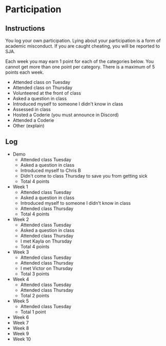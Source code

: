 Participation
=============

## Instructions ##

You log your own participation. Lying about your participation is a form of
academic misconduct. If you are caught cheating, you will be reported to SJA.

Each week you may earn 1 point for each of the categories below. You cannot get
more than one point per category. There is a maximum of 5 points each week.

+ Attended class on Tuesday
+ Attended class on Thursday
+ Volunteered at the front of class
+ Asked a question in class
+ Introduced myself to someone I didn't know in class
+ Assessed in class
+ Hosted a Coderie (you must announce in Discord)
+ Attended a Coderie
+ Other (explain)

## Log ##

- Demo
	+ Attended class Tuesday
	+ Asked a question in class
	+ Introduced myself to Chris B
	+ Didn't come to class Thursday to save you from getting sick
	+ Total 4 points
- Week 1
	+ Attended class Tuesday
	+ Asked a question in class
	+ Introduced myself to someone I didn't know in class
	+ Attended class Thursday
	+ Total 4 points
- Week 2
	+ Attended class Tuesday
	+ Asked a question in class
	+ Attended class Thursday
	+ I met Kayla on Thursday
	+ Total 4 points
- Week 3
	+ Attended class Tuesday
	+ Attended class Thursday
	+ I met Victor on Thursday
	+ Total 3 points
- Week 4
	+ Attended class Tuesday
	+ Attended class Thursday
	+ Total 2 points
- Week 5
	+ Attended class Tuesday
	+ Total 1 point
- Week 6
- Week 7
- Week 8
- Week 9
- Week 10
